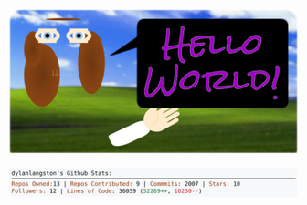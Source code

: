 <!-- 
Version 2.0.37
Built Tue Jun 04 2024 05:06:00 GMT+0000 (Coordinated Universal Time)
-->

<h1 align="center">
  <a href="./src/ReadMe.md" title="Click to View Source">
    <picture width="100%" alt="Dylan">
      <source media="(prefers-color-scheme: dark)" srcset="dylan-dark.svg?version=2.0.37">
      <img src="dylan-light.svg?version=2.0.37" alt="Dylan">
    </picture>
  </a>
</h1>

<div align="center">
  <picture width="100%" alt="Profile Info and Stats">
    <source media="(prefers-color-scheme: dark)" srcset="stats-dark.svg?version=2.0.37">
    <img src="stats-light.svg?version=2.0.37" alt="Profile Info and Stats">
  </picture>
</div>
